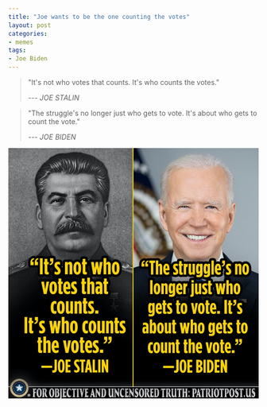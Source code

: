 ```yaml
---
title: "Joe wants to be the one counting the votes"
layout: post
categories:
- memes
tags:
- Joe Biden
---
```


> "It's not who votes that counts. It's who counts the votes."
>
> <cite>--- JOE STALIN</cite>

> "The struggle's no longer just who gets to vote. It's about who gets to count the vote."
>
> <cite>--- JOE BIDEN</cite>

![Counting the votes](/assets/img/2022/02/who-counts-the-vote.jpg "Counting the votes")
